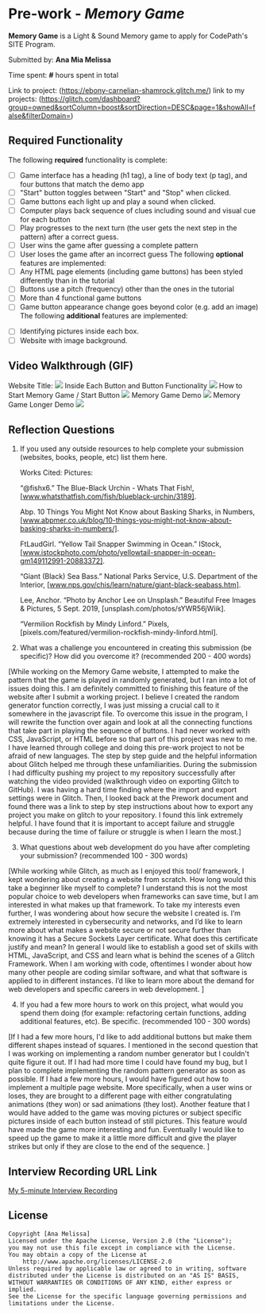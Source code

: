 # Pre-work - *Memory Game*

**Memory Game** is a Light & Sound Memory game to apply for CodePath's SITE Program. 

Submitted by: **Ana Mia Melissa**

Time spent: **#** hours spent in total

Link to project: (https://ebony-carnelian-shamrock.glitch.me/)
link to my projects: (https://glitch.com/dashboard?group=owned&sortColumn=boost&sortDirection=DESC&page=1&showAll=false&filterDomain=)

## Required Functionality

The following **required** functionality is complete:
* [ ] Game interface has a heading (h1 tag), a line of body text (p tag), and four buttons that match the demo app
* [ ] "Start" button toggles between "Start" and "Stop" when clicked. 
* [ ] Game buttons each light up and play a sound when clicked. 
* [ ] Computer plays back sequence of clues including sound and visual cue for each button
* [ ] Play progresses to the next turn (the user gets the next step in the pattern) after a correct guess. 
* [ ] User wins the game after guessing a complete pattern
* [ ] User loses the game after an incorrect guess
The following **optional** features are implemented:
* [ ] Any HTML page elements (including game buttons) has been styled differently than in the tutorial
* [ ] Buttons use a pitch (frequency) other than the ones in the tutorial
* [ ] More than 4 functional game buttons
* [ ] Game button appearance change goes beyond color (e.g. add an image)
The following **additional** features are implemented:
- [ ] Identifying pictures inside each box.
- [ ] Website with image background. 

## Video Walkthrough (GIF)
Website Title:
![](https://cdn.glitch.global/9905550e-1cd5-4583-849a-95bbbcba93b1/memory-game-gif-website-name.gif?v=1648268639347)
Inside Each Button and Button Functionality
![](https://cdn.glitch.global/9905550e-1cd5-4583-849a-95bbbcba93b1/memory-game-what-the-buttons-look-like.gif?v=1648268732229)
How to Start Memory Game / Start Button
![](https://cdn.glitch.global/9905550e-1cd5-4583-849a-95bbbcba93b1/memory-game-gif-how-to-start.gif?v=1648267998534)
Memory Game Demo
![](https://cdn.glitch.global/9905550e-1cd5-4583-849a-95bbbcba93b1/memory-game-gif-longer-demo.gif?v=1648268044566)
Memory Game Longer Demo
![](https://cdn.glitch.global/9905550e-1cd5-4583-849a-95bbbcba93b1/memory-game-gif-even-longer-demo.gif?v=1648268634912)
## Reflection Questions
1. If you used any outside resources to help complete your submission (websites, books, people, etc) list them here. 
    
    Works Cited: Pictures:
    
    “@fishx6.” The Blue-Black Urchin - Whats That Fish!, [www.whatsthatfish.com/fish/blueblack-urchin/3189].

    Abp. 10 Things You Might Not Know about Basking Sharks, in Numbers, [www.abpmer.co.uk/blog/10-things-you-might-not-know-about-basking-sharks-in-numbers/].

    FtLaudGirl. “Yellow Tail Snapper Swimming in Ocean.” IStock, [www.istockphoto.com/photo/yellowtail-snapper-in-ocean-gm149112991-20883372].

    “Giant (Black) Sea Bass.” National Parks Service, U.S. Department of the Interior, [www.nps.gov/chis/learn/nature/giant-black-seabass.htm].

    Lee, Anchor. “Photo by Anchor Lee on Unsplash.” Beautiful Free Images &amp; Pictures, 5 Sept. 2019, [unsplash.com/photos/sYWR56jWiik].

    “Vermilion Rockfish by Mindy Linford.” Pixels, [pixels.com/featured/vermilion-rockfish-mindy-linford.html].

2. What was a challenge you encountered in creating this submission (be specific)? How did you overcome it? (recommended 200 - 400 words) 

[While working on the Memory Game website, I attempted to make the pattern that the game is played in randomly generated, but I ran into a lot of issues doing this. I am definitely committed to finishing this feature of the website after I submit a working project. I believe I created the random generator function correctly, I was just missing a crucial call to it somewhere in the javascript file. To overcome this issue in the program, I will rewrite the function over again and look at all the connecting functions that take part in playing the sequence of buttons. I had never worked with CSS, JavaScript, or HTML before so that part of this project was new to me. I have learned through college and doing this pre-work project to not be afraid of new languages. The step by step guide and the helpful information about Glitch helped me through these unfamiliarities. During the submission I had difficulty pushing my project to my repository successfully after watching the video provided (walkthrough video on exporting Glitch to GitHub). I was having a hard time finding where the import and export settings were in Glitch. Then, I looked back at the Prework document and found there was a link to step by step instructions about how to export any project you make on glitch to your repository. I found this link extremely helpful. I have found that it is important to accept failure and struggle because during the time of failure or struggle is when I learn the most.]

3. What questions about web development do you have after completing your submission? (recommended 100 - 300 words) 

[While working while Glitch, as much as I enjoyed this tool/ framework, I kept wondering about creating a website from scratch. How long would this take a beginner like myself to complete? I understand this is not the most popular choice to web developers when frameworks can save time, but I am interested in what makes up that framework. To take my interests even further, I was wondering about how secure the website I created is. I’m extremely interested in cybersecurity and networks, and I’d like to learn more about what makes a website secure or not secure further than knowing it has a Secure Sockets Layer certificate. What does this certificate justify and mean? In general I would like to establish a good set of skills with HTML, JavaScript, and CSS and learn what is behind the scenes of a Glitch Framework. When I am working with code, oftentimes I wonder about how many other people are coding similar software, and what that software is applied to in different instances. I’d like to learn more about the demand for web developers and specific careers in web development. 
]

4. If you had a few more hours to work on this project, what would you spend them doing (for example: refactoring certain functions, adding additional features, etc). Be specific. (recommended 100 - 300 words) 

[If I had a few more hours, I'd like to add additional buttons but make them different shapes instead of squares. I mentioned in the second question that I was working on implementing a random number generator but I couldn't quite figure it out. If I had had more time I could have found my bug, but I plan to complete implementing the random pattern generator as soon as possible. If I had a few more hours, I would have figured out how to implement a multiple page website. More specifically, when a user wins or loses, they are brought to a different page with either congratulating animations (they won) or sad animations (they lost). Another feature that I would have added to the game was moving pictures or subject specific pictures inside of each button instead of still pictures. This feature would have made the game more interesting and fun. Eventually I would like to speed up the game to make it a little more difficult and give the player strikes but only if they are close to the end of the sequence. ]

## Interview Recording URL Link
[My 5-minute Interview Recording](https://1drv.ms/v/s!AlCnjLloUK7ijCKbxY_LhpxTQld6?e=aGjamd)
## License
    Copyright [Ana Melissa]
    Licensed under the Apache License, Version 2.0 (the "License");
    you may not use this file except in compliance with the License.
    You may obtain a copy of the License at
        http://www.apache.org/licenses/LICENSE-2.0
    Unless required by applicable law or agreed to in writing, software
    distributed under the License is distributed on an "AS IS" BASIS,
    WITHOUT WARRANTIES OR CONDITIONS OF ANY KIND, either express or implied.
    See the License for the specific language governing permissions and
    limitations under the License.
